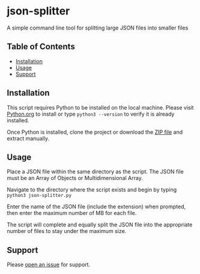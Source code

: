 # json-splitter
A simple command line tool for splitting large JSON files into smaller files

## Table of Contents

- [Installation](#installation)
- [Usage](#usage)
- [Support](#support)

## Installation
This script requires Python to be installed on the local machine. Please visit [Python.org](https://www.python.org/) to install or type `python3 --version` to verify it is already installed.

Once Python is installed, clone the project or download the [ZIP file](https://github.com/jhsu98/json-splitter/archive/master.zip) and extract manually.

## Usage
Place a JSON file within the same directory as the script. The JSON file must be an Array of Objects or Multidimensional Array.

Navigate to the directory where the script exists and begin by typing `python3 json-splitter.py`

Enter the name of the JSON file (include the extension) when prompted, then enter the maximum number of MB for each file.

The script will complete and equally split the JSON file into the appropriate number of files to stay under the maximum size.

## Support
Please [open an issue](https://github.com/jhsu98/json-splitter/issues/new) for support.